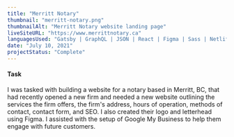 ```yaml
---
title: "Merritt Notary"
thumbnail: "merritt-notary.png"
thumbnailAlt: "Merritt Notary website landing page"
liveSiteURL: "https://www.merrittnotary.ca"
languagesUsed: "Gatsby | GraphQL | JSON | React | Figma | Sass | Netlify | Git | NPM | Google My Business"
date: "July 10, 2021"
projectStatus: "Complete"
---
```


#### Task

I was tasked with building a website for a notary based in Merritt, BC, that had recently opened a new firm and needed a new website outlining the services the firm offers, the firm's address, hours of operation, methods of contact, contact form, and SEO. I also created their logo and letterhead using Figma. I assisted with the setup of Google My Business to help them engage with future customers.